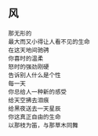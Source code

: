## 风

	那无形的
	最大而又小得让人看不见的生命
	在这天地间驰骋
	你喜时的温柔
	怒时的强劲刚硬
	告诉别人什么是个性
	每一天
	你总给人一种新的感受
	给天空拂去泪痕
	给黑夜送去一天星辰
	你这真正自由的生命
	以那枝为笛，与那草木同舞